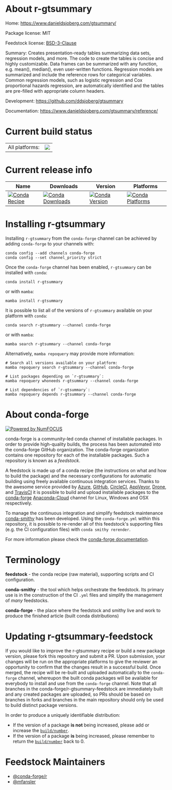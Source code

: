 About r-gtsummary
=================

Home: https://www.danieldsjoberg.com/gtsummary/

Package license: MIT

Feedstock license: [BSD-3-Clause](https://github.com/conda-forge/r-gtsummary-feedstock/blob/main/LICENSE.txt)

Summary: Creates presentation-ready tables summarizing data sets, regression models, and more. The code to create the tables is concise and highly customizable. Data frames can be summarized with any function, e.g. mean(), median(), even user-written functions. Regression models are summarized and include the reference rows for categorical variables. Common regression models, such as logistic regression and Cox proportional hazards regression, are automatically identified and the tables are pre-filled with appropriate column headers.

Development: https://github.com/ddsjoberg/gtsummary

Documentation: https://www.danieldsjoberg.com/gtsummary/reference/

Current build status
====================


<table><tr><td>All platforms:</td>
    <td>
      <a href="https://dev.azure.com/conda-forge/feedstock-builds/_build/latest?definitionId=9552&branchName=main">
        <img src="https://dev.azure.com/conda-forge/feedstock-builds/_apis/build/status/r-gtsummary-feedstock?branchName=main">
      </a>
    </td>
  </tr>
</table>

Current release info
====================

| Name | Downloads | Version | Platforms |
| --- | --- | --- | --- |
| [![Conda Recipe](https://img.shields.io/badge/recipe-r--gtsummary-green.svg)](https://anaconda.org/conda-forge/r-gtsummary) | [![Conda Downloads](https://img.shields.io/conda/dn/conda-forge/r-gtsummary.svg)](https://anaconda.org/conda-forge/r-gtsummary) | [![Conda Version](https://img.shields.io/conda/vn/conda-forge/r-gtsummary.svg)](https://anaconda.org/conda-forge/r-gtsummary) | [![Conda Platforms](https://img.shields.io/conda/pn/conda-forge/r-gtsummary.svg)](https://anaconda.org/conda-forge/r-gtsummary) |

Installing r-gtsummary
======================

Installing `r-gtsummary` from the `conda-forge` channel can be achieved by adding `conda-forge` to your channels with:

```
conda config --add channels conda-forge
conda config --set channel_priority strict
```

Once the `conda-forge` channel has been enabled, `r-gtsummary` can be installed with `conda`:

```
conda install r-gtsummary
```

or with `mamba`:

```
mamba install r-gtsummary
```

It is possible to list all of the versions of `r-gtsummary` available on your platform with `conda`:

```
conda search r-gtsummary --channel conda-forge
```

or with `mamba`:

```
mamba search r-gtsummary --channel conda-forge
```

Alternatively, `mamba repoquery` may provide more information:

```
# Search all versions available on your platform:
mamba repoquery search r-gtsummary --channel conda-forge

# List packages depending on `r-gtsummary`:
mamba repoquery whoneeds r-gtsummary --channel conda-forge

# List dependencies of `r-gtsummary`:
mamba repoquery depends r-gtsummary --channel conda-forge
```


About conda-forge
=================

[![Powered by
NumFOCUS](https://img.shields.io/badge/powered%20by-NumFOCUS-orange.svg?style=flat&colorA=E1523D&colorB=007D8A)](https://numfocus.org)

conda-forge is a community-led conda channel of installable packages.
In order to provide high-quality builds, the process has been automated into the
conda-forge GitHub organization. The conda-forge organization contains one repository
for each of the installable packages. Such a repository is known as a *feedstock*.

A feedstock is made up of a conda recipe (the instructions on what and how to build
the package) and the necessary configurations for automatic building using freely
available continuous integration services. Thanks to the awesome service provided by
[Azure](https://azure.microsoft.com/en-us/services/devops/), [GitHub](https://github.com/),
[CircleCI](https://circleci.com/), [AppVeyor](https://www.appveyor.com/),
[Drone](https://cloud.drone.io/welcome), and [TravisCI](https://travis-ci.com/)
it is possible to build and upload installable packages to the
[conda-forge](https://anaconda.org/conda-forge) [Anaconda-Cloud](https://anaconda.org/)
channel for Linux, Windows and OSX respectively.

To manage the continuous integration and simplify feedstock maintenance
[conda-smithy](https://github.com/conda-forge/conda-smithy) has been developed.
Using the ``conda-forge.yml`` within this repository, it is possible to re-render all of
this feedstock's supporting files (e.g. the CI configuration files) with ``conda smithy rerender``.

For more information please check the [conda-forge documentation](https://conda-forge.org/docs/).

Terminology
===========

**feedstock** - the conda recipe (raw material), supporting scripts and CI configuration.

**conda-smithy** - the tool which helps orchestrate the feedstock.
                   Its primary use is in the construction of the CI ``.yml`` files
                   and simplify the management of *many* feedstocks.

**conda-forge** - the place where the feedstock and smithy live and work to
                  produce the finished article (built conda distributions)


Updating r-gtsummary-feedstock
==============================

If you would like to improve the r-gtsummary recipe or build a new
package version, please fork this repository and submit a PR. Upon submission,
your changes will be run on the appropriate platforms to give the reviewer an
opportunity to confirm that the changes result in a successful build. Once
merged, the recipe will be re-built and uploaded automatically to the
`conda-forge` channel, whereupon the built conda packages will be available for
everybody to install and use from the `conda-forge` channel.
Note that all branches in the conda-forge/r-gtsummary-feedstock are
immediately built and any created packages are uploaded, so PRs should be based
on branches in forks and branches in the main repository should only be used to
build distinct package versions.

In order to produce a uniquely identifiable distribution:
 * If the version of a package **is not** being increased, please add or increase
   the [``build/number``](https://docs.conda.io/projects/conda-build/en/latest/resources/define-metadata.html#build-number-and-string).
 * If the version of a package **is** being increased, please remember to return
   the [``build/number``](https://docs.conda.io/projects/conda-build/en/latest/resources/define-metadata.html#build-number-and-string)
   back to 0.

Feedstock Maintainers
=====================

* [@conda-forge/r](https://github.com/conda-forge/r/)
* [@mfansler](https://github.com/mfansler/)

